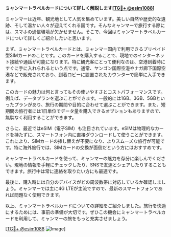 **ミャンマートラベルカードについて詳しく解説します[[TG💪+ @esim1088](https://t.me/s/esim1088)]**

ミャンマーは近年、観光地として人気を集めています。美しい自然や歴史的な遺跡、そして温かい人々が迎えてくれる国です。そんなミャンマーで旅行する際には、スマホの通信環境が欠かせません。そこで、今回はミャンマートラベルカードについて詳しくご紹介したいと思います。

まず、ミャンマートラベルカードとは、ミャンマー国内で利用できるプリペイド型SIMカードのことです。このカードを購入することで、現地でのインターネット接続や通話が可能になります。特に観光客にとって便利なのは、空港到着時にすぐに手に入れられるという点です。通常、ヤンゴン国際空港やナガ廊下国際空港などで販売されており、到着ロビーに設置されたカウンターで簡単に入手できます。

このカードの魅力は何と言ってもその使いやすさとコストパフォーマンスです。例えば、データプランを選ぶことができます。一般的には1GB、3GB、5GBといったプランがあり、旅行の期間や目的に合わせて選ぶことができます。また、短期間の旅行者には1日単位でデータ量を購入できるオプションもありますので、無駄なく利用することができます。

さらに、最近ではeSIM（電子SIM）も注目されています。eSIMは物理的なカードを持たずに、スマートフォン内に直接ダウンロードして使うことができます。これにより、SIMカードの挿し替えが不要になり、よりスムーズな旅行が可能です。特に海外旅行では、SIMカードの交換が面倒だという方にはおすすめです。

ミャンマートラベルカードを使って、ミャンマーの魅力を存分に楽しんでください。現地の情報を手軽にチェックしたり、SNSで友達とシェアしたりすることもできます。旅行中は常に連絡を取りたい方にも最適です。

最後に、購入時には自分のデバイスがどの周波数帯に対応しているか確認しましょう。ミャンマーでは主に4G LTEが主流ですので、最新のスマートフォンであれば問題なく使用できます。

以上、ミャンマートラベルカードについての詳細をご紹介しました。旅行を快適にするためには、事前の準備が大切です。ぜひこの機会にミャンマートラベルカードを利用して、ミャンマーの旅をもっと充実させましょう。

[[TG💪+ @esim1088](https://t.me/s/esim1088) ![Image](https://i.postimg.cc/Y0z9fWf4/image.png)]